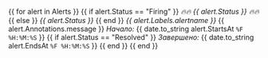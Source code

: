 {{ for alert in Alerts }}
{{ if alert.Status == "Firing"  }}
*🔥🔥 {{ alert.Status }} 🔥🔥*
{{ else }}
*{{ alert.Status }}*
{{ end }}
*{{ alert.Labels.alertname }}*
{{ alert.Annotations.message }}
*Начало:* {{ date.to_string alert.StartsAt `%F %H:%M:%S` }}
{{ if alert.Status == "Resolved"  }}
*Завершено:* {{ date.to_string alert.EndsAt `%F %H:%M:%S` }}
{{ end }}
{{ end }}